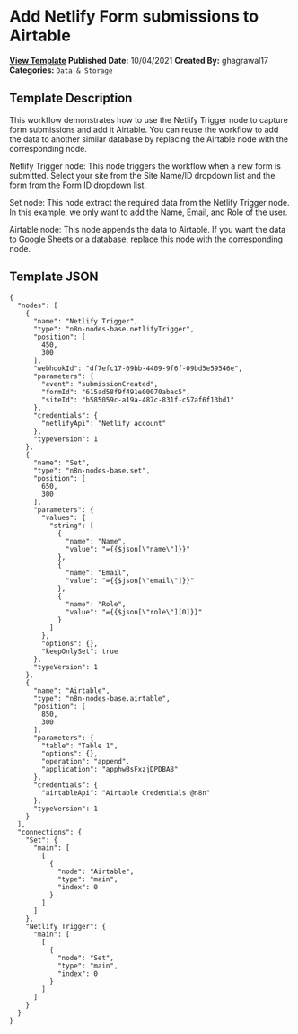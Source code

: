 # Add Netlify Form submissions to Airtable

**[View Template](https://n8n.io/workflows/1253-/)**  **Published Date:** 10/04/2021  **Created By:** ghagrawal17  **Categories:** `Data & Storage`  

## Template Description

This workflow demonstrates how to use the Netlify Trigger node to capture form submissions and add it Airtable. You can reuse the workflow to add the data to another similar database by replacing the Airtable node with the corresponding node.



Netlify Trigger node: This node triggers the workflow when a new form is submitted. Select your site from the Site Name/ID dropdown list and the form from the Form ID dropdown list.

Set node: This node extract the required data from the Netlify Trigger node. In this example, we only want to add the Name, Email, and Role of the user.

Airtable node: This node appends the data to Airtable. If you want the data to Google Sheets or a database, replace this node with the corresponding node.

## Template JSON

```
{
  "nodes": [
    {
      "name": "Netlify Trigger",
      "type": "n8n-nodes-base.netlifyTrigger",
      "position": [
        450,
        300
      ],
      "webhookId": "df7efc17-09bb-4409-9f6f-09bd5e59546e",
      "parameters": {
        "event": "submissionCreated",
        "formId": "615ad58f9f491e00070abac5",
        "siteId": "b585059c-a19a-487c-831f-c57af6f13bd1"
      },
      "credentials": {
        "netlifyApi": "Netlify account"
      },
      "typeVersion": 1
    },
    {
      "name": "Set",
      "type": "n8n-nodes-base.set",
      "position": [
        650,
        300
      ],
      "parameters": {
        "values": {
          "string": [
            {
              "name": "Name",
              "value": "={{$json[\"name\"]}}"
            },
            {
              "name": "Email",
              "value": "={{$json[\"email\"]}}"
            },
            {
              "name": "Role",
              "value": "={{$json[\"role\"][0]}}"
            }
          ]
        },
        "options": {},
        "keepOnlySet": true
      },
      "typeVersion": 1
    },
    {
      "name": "Airtable",
      "type": "n8n-nodes-base.airtable",
      "position": [
        850,
        300
      ],
      "parameters": {
        "table": "Table 1",
        "options": {},
        "operation": "append",
        "application": "apphwBsFxzjDPDBA8"
      },
      "credentials": {
        "airtableApi": "Airtable Credentials @n8n"
      },
      "typeVersion": 1
    }
  ],
  "connections": {
    "Set": {
      "main": [
        [
          {
            "node": "Airtable",
            "type": "main",
            "index": 0
          }
        ]
      ]
    },
    "Netlify Trigger": {
      "main": [
        [
          {
            "node": "Set",
            "type": "main",
            "index": 0
          }
        ]
      ]
    }
  }
}
```
